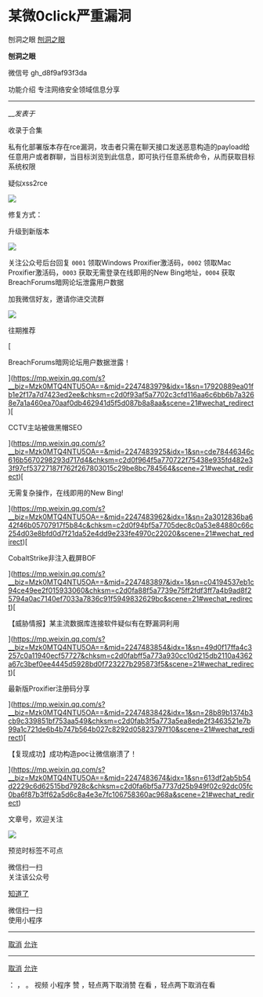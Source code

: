 #  某微0click严重漏洞

刨洞之眼  [ 刨洞之眼 ](javascript:void\(0\);)

**刨洞之眼** ![]()

微信号 gh_d8f9af93f3da

功能介绍 专注网络安全领域信息分享

____

___发表于_

收录于合集

私有化部署版本存在rce漏洞，攻击者只需在聊天接口发送恶意构造的payload给任意用户或者群聊，当目标浏览到此信息，即可执行任意系统命令，从而获取目标系统权限

疑似xss2rce

![](http://hk-proxy.gitwarp.com/https://raw.githubusercontent.com/tuchuang9/tc1/refs/heads/main/public/20230621174706.png)

修复方式：  

升级到新版本

  

![](http://hk-proxy.gitwarp.com/https://raw.githubusercontent.com/tuchuang9/tc1/refs/heads/main/public/20230621174707.png)

  

  

  

  

  

  

关注公众号后台回复 `0001` 领取Windows Proxifier激活码，`0002` 领取Mac Proxifier激活码，`0003`
获取无需登录在线即用的New Bing地址，`0004` 获取BreachForums暗网论坛泄露用户数据

  

加我微信好友，邀请你进交流群  

  

![](http://hk-proxy.gitwarp.com/https://raw.githubusercontent.com/tuchuang9/tc1/refs/heads/main/public/20230621174708.png)

  

  

  

往期推荐

  
  
[

BreachForums暗网论坛用户数据泄露！

](https://mp.weixin.qq.com/s?__biz=Mzk0MTQ4NTU5OA==&mid=2247483979&idx=1&sn=17920889ea01fb1e2f17a7d7423ed2ee&chksm=c2d0f93af5a7702c3cfd116aa6c6bb6b7a3268e7a1a460ea70aaf0db462941d5f5d087b8a8aa&scene=21#wechat_redirect)[

CCTV主站被做黑帽SEO

](https://mp.weixin.qq.com/s?__biz=Mzk0MTQ4NTU5OA==&mid=2247483925&idx=1&sn=cde78446346c616b5670298293d717d4&chksm=c2d0f964f5a770722f75438e935fd482e33f97cf53727187f762f267803015c29be8bc784564&scene=21#wechat_redirect)[

无需复杂操作，在线即用的New Bing!

](https://mp.weixin.qq.com/s?__biz=Mzk0MTQ4NTU5OA==&mid=2247483962&idx=1&sn=2a3012836ba642f46b05707917f5b84c&chksm=c2d0f94bf5a7705dec8c0a53e84880c66c254d03e8bfd0d7f21da52e4dd9e233fe4970c22020&scene=21#wechat_redirect)[

CobaltStrike非注入截屏BOF

](https://mp.weixin.qq.com/s?__biz=Mzk0MTQ4NTU5OA==&mid=2247483897&idx=1&sn=c04194537eb1c94ce49ee2f015933060&chksm=c2d0fa88f5a7739e75ff2fdf3ff7a4b9ad8f25794a0ac7140ef7033a7836c91f5949832629bc&scene=21#wechat_redirect)[

【威胁情报】某主流数据库连接软件疑似有在野漏洞利用

](https://mp.weixin.qq.com/s?__biz=Mzk0MTQ4NTU5OA==&mid=2247483854&idx=1&sn=49d0f17ffa4c3257c0a11940ecf57727&chksm=c2d0fabff5a773a930cc10d215db2110a4362a67c3bef0ee4445d5928bd0f723227b295873f5&scene=21#wechat_redirect)[

最新版Proxifier注册码分享

](https://mp.weixin.qq.com/s?__biz=Mzk0MTQ4NTU5OA==&mid=2247483842&idx=1&sn=28b89b1374b3cb9c339851bf753aa549&chksm=c2d0fab3f5a773a5ea8ede2f3463521e7b99a1c721de6b4b747b564b027c8292d05823797f10&scene=21#wechat_redirect)[

【复现成功】成功构造poc让微信崩溃了！

](https://mp.weixin.qq.com/s?__biz=Mzk0MTQ4NTU5OA==&mid=2247483674&idx=1&sn=613df2ab5b54d2229c6d62515bd7928c&chksm=c2d0fa6bf5a7737d25b949f02c92dc05fc0ba6f87b3ff62a5d6c8a4e3e7fc106758360ac968a&scene=21#wechat_redirect)

文章号，欢迎关注

![](http://hk-proxy.gitwarp.com/https://raw.githubusercontent.com/tuchuang9/tc1/refs/heads/main/public/20230621174710.png)

预览时标签不可点

微信扫一扫  
关注该公众号

[知道了](javascript:;)

微信扫一扫  
使用小程序

****

[取消](javascript:void\(0\);) [允许](javascript:void\(0\);)

****

[取消](javascript:void\(0\);) [允许](javascript:void\(0\);)

： ， 。   视频 小程序 赞 ，轻点两下取消赞 在看 ，轻点两下取消在看

